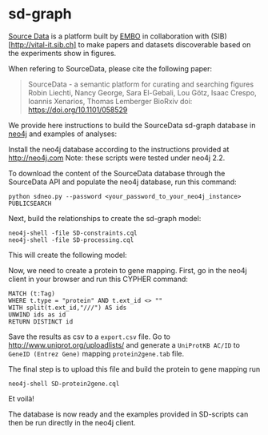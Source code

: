 # sd-graph
[Source Data](http://sourcedata.embo.org) is a platform built by [EMBO](embo.org) in collaboration with (SIB)[http://vital-it.sib.ch] to make papers and datasets discoverable based on the experiments show in figures.

When refering to SourceData, please cite the following paper:

> SourceData - a semantic platform for curating and searching figures
> Robin Liechti, Nancy George, Sara El-Gebali, Lou Götz, Isaac Crespo, Ioannis Xenarios, Thomas Lemberger
> BioRxiv doi: https://doi.org/10.1101/058529

We provide here instructions to build the SourceData sd-graph database in [neo4j](http://neo4j.com) and examples of analyses:

Install the neo4j database according to the instructions provided at http://neo4j.com
Note: these scripts were tested under neo4j 2.2.

To download the content of the SourceData database through the SourceData API and populate the neo4j database, run this command:

    python sdneo.py --password <your_password_to_your_neo4j_instance> PUBLICSEARCH
  
Next, build the relationships to create the sd-graph model:

    neo4j-shell -file SD-constraints.cql
    neo4j-shell -file SD-processing.cql

This will create the following model:

Now, we need to create a protein to gene mapping. First, go in the neo4j client in your browser and run this CYPHER command:

    MATCH (t:Tag)
    WHERE t.type = "protein" AND t.ext_id <> ""
    WITH split(t.ext_id,"///") AS ids
    UNWIND ids as id
    RETURN DISTINCT id

Save the results as csv to a `export.csv` file. Go to http://www.uniprot.org/uploadlists/ and generate a `UniProtKB AC/ID` to `GeneID (Entrez Gene)` mapping `protein2gene.tab` file.

The final step is to upload this file and build the protein to gene mapping run

    neo4j-shell SD-protein2gene.cql
 
Et voilà!

The database is now ready and the examples provided in SD-scripts can then be run directly in the neo4j client.
